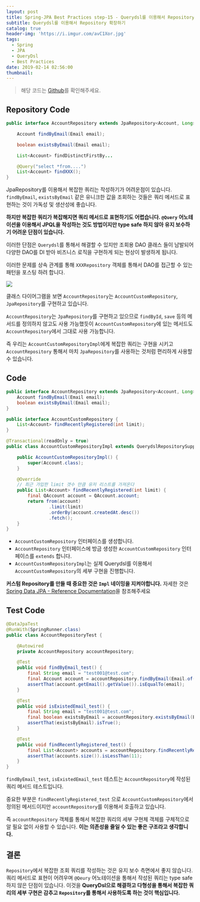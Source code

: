 ```yaml
---
layout: post
title: Spring-JPA Best Practices step-15 - Querydsl를 이용해서 Repository 확장하기 (1)
subtitle: Querydsl를 이용해서 Repository 확장하기
catalog: true
header-img: 'https://i.imgur.com/avC1Xor.jpg'
tags:
  - Spring
  - JPA
  - QueryDsl
  - Best Practices
date: 2019-02-14 02:56:00
thumbnail:
---
```




> 해당 코드는 [Github](https://github.com/cheese10yun/spring-jpa-best-practices)를 확인해주세요.


## Repository Code
```java
public interface AccountRepository extends JpaRepository<Account, Long>, AccountCustomRepository {

    Account findByEmail(Email email);

    boolean existsByEmail(Email email);

    List<Account> findDistinctFirstBy...

    @Query("select *from....")
    List<Account> findXXX();
}
```

JpaRepository를 이용해서 복잡한 쿼리는 작성하기가 어려운점이 있습니다. `findByEmail`, `existsByEmail` 같은 유니크한 값을 조회하는 것들은 쿼리 메서드로 표현하는 것이 가독성 및 생산성에 좋습니다.

**하지만 복잡한 쿼리가 복잡해지면 쿼리 메서드로 표현하기도 어렵습니다. `@Query` 어노테이션을 이용해서 JPQL을 작성하는 것도 방법이지만 type safe 하지 않아 유지 보수하기 어려운 단점이 있습니다.**

이러한 단점은 `Querydsl`를 통해서 해결할 수 있지만 조회용 DAO 클래스 들이 남발되어 다양한 DAO를 DI 받아 비즈니스 로직을 구현하게 되는 현상이 발생하게 됩니다.

이러한 문제를 상속 관계를 통해 `XXXRepository` 객체를 통해서 DAO를 접근할 수 있는 패턴을 포스팅 하려 합니다.

![](https://github.com/cheese10yun/spring-jpa-best-practices/raw/master/images/AccountRepository.png)

클래스 다이어그램을 보면 `AccountRepository`는 `AccountCustomRepository`, `JpaRepository`를 구현하고 있습니다.

`AccountRepository`는 `JpaRepository`를 구현하고 있으므로 `findById`, `save` 등의 메서드를 정의하지 않고도 사용 가능했듯이 `AccountCustomRepository`에 있는 메서드도 `AccountRepository`에서 그대로 사용 가능합니다.

즉 우리는 `AccountCustomRepositoryImpl`에게 복잡한 쿼리는 구현을 시키고 `AccountRepository` 통해서 마치 `JpaRepository`를 사용하는 것처럼 편리하게 사용할 수 있습니다.


## Code

```java
public interface AccountRepository extends JpaRepository<Account, Long>, AccountCustomRepository {
    Account findByEmail(Email email);
    boolean existsByEmail(Email email);
}

public interface AccountCustomRepository {
    List<Account> findRecentlyRegistered(int limit);
}

@Transactional(readOnly = true)
public class AccountCustomRepositoryImpl extends QuerydslRepositorySupport implements AccountCustomRepository {

    public AccountCustomRepositoryImpl() {
        super(Account.class);
    }

    @Override
    // 최근 가입한 limit 갯수 만큼 유저 리스트를 가져온다
    public List<Account> findRecentlyRegistered(int limit) {
        final QAccount account = QAccount.account;
        return from(account)
                .limit(limit)
                .orderBy(account.createdAt.desc())
                .fetch();
    }
}
```
* `AccountCustomRepository` 인터페이스를 생성합니다.
* `AccountRepository` 인터페이스에 방금 생성한 `AccountCustomRepository` 인터페이스를 `extends` 합니다.
* `AccountCustomRepositoryImpl`는 실제 Querydsl를 이용해서 `AccountCustomRepository`의 세부 구현을 진행합니다. 

**커스텀 Repository를 만들 때 중요한 것은 `Impl` 네이밍을 지켜야합니다.** 자세한 것은
[Spring Data JPA - Reference Documentation](https://docs.spring.io/spring-data/jpa/docs/2.1.3.RELEASE/reference/html/#repositories.custom-implementations)을 참조해주세요

## Test Code

```java
@DataJpaTest
@RunWith(SpringRunner.class)
public class AccountRepositoryTest {

    @Autowired
    private AccountRepository accountRepository;

    @Test
    public void findByEmail_test() {
        final String email = "test001@test.com";
        final Account account = accountRepository.findByEmail(Email.of(email));
        assertThat(account.getEmail().getValue()).isEqualTo(email);
    }

    @Test
    public void isExistedEmail_test() {
        final String email = "test001@test.com";
        final boolean existsByEmail = accountRepository.existsByEmail(Email.of(email));
        assertThat(existsByEmail).isTrue();
    }

    @Test
    public void findRecentlyRegistered_test() {
        final List<Account> accounts = accountRepository.findRecentlyRegistered(10);
        assertThat(accounts.size()).isLessThan(11);
    }
}
```
`findByEmail_test`, `isExistedEmail_test` 테스트는 `AccountRepository`에 작성된 쿼리 메서드 테스트입니다. 

중요한 부분은 `findRecentlyRegistered_test` 으로 `AccountCustomRepository`에서 정의된 메서드이지만 `accountRepository`를 이용해서 호출하고 있습니다. 

즉 `accountRepository` 객체를 통해서 
 복잡한 쿼리의 세부 구현체 객체를 구체적으로 알 필요 없이 사용할 수 있습니다. **이는 의존성을 줄일 수 있는 좋은 구조라고 생각합니다.**

## 결론
`Repository`에서 복잡한 조회 쿼리를 작성하는 것은 유지 보수 측면에서 좋지 않습니다. 쿼리 메서드로 표현이 어려우며 `@Qeury` 어노테이션을 통해서 작성된 쿼리는 type safe하지 않은 단점이 있습니다. 이것을 **QueryDsl으로 해결하고 다형성을 통해서 복잡한 쿼리의 세부 구현은 감추고 `Repository`를 통해서 사용하도록 하는 것이 핵심입니다.**